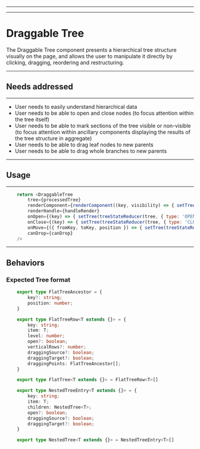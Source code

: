 
---
---

# Draggable Tree
The Draggable Tree component presents a hierarchical tree structure visually on the page, and allows the user
to manipulate it directly by clicking, dragging, reordering and restructuring.

---

## Needs addressed

---

- User needs to easily understand hierarchical data
- User needs to be able to open and close nodes (to focus attention within the tree itself)
- User needs to be able to mark sections of the tree visible or non-visible (to focus attention within
ancillary components displaying the results of the tree structure in aggregate)
- User needs to be able to drag leaf nodes to new parents
- User needs to be able to drag whole branches to new parents

---

## Usage

---

```js
    return <DraggableTree
        tree={processedTree}
        renderComponent={renderComponent((key, visibility) => { setTree(setTreeVisibility(tree, { key, visibility })) })}
        renderHandle={handleRender}
        onOpen={(key) => { setTree(treeStateReducer(tree, { type: 'OPEN', key })) } }
        onClose={(key) => { setTree(treeStateReducer(tree, { type: 'CLOSE', key })) } }
        onMove={({ fromKey, toKey, position }) => { setTree(treeStateReducer(tree, { type: 'MOVE', fromKey, toKey, position })) }}
        canDrop={canDrop}
    />
```

---

## Behaviors

### Expected Tree format

```ts
    export type FlatTreeAncestor = {
        key?: string;
        position: number;
    }

    export type FlatTreeRow<T extends {}> = {
        key: string;
        item: T;
        level: number;
        open?: boolean;
        verticalRows?: number;
        draggingSource?: boolean;
        draggingTarget?: boolean;
        draggingPoints: FlatTreeAncestor[];
    }

    export type FlatTree<T extends {}> = FlatTreeRow<T>[]

    export type NestedTreeEntry<T extends {}> = {
        key: string;
        item: T;
        children: NestedTree<T>;
        open?: boolean;
        draggingSource?: boolean;
        draggingTarget?: boolean;
    }

    export type NestedTree<T extends {}> = NestedTreeEntry<T>[]
```